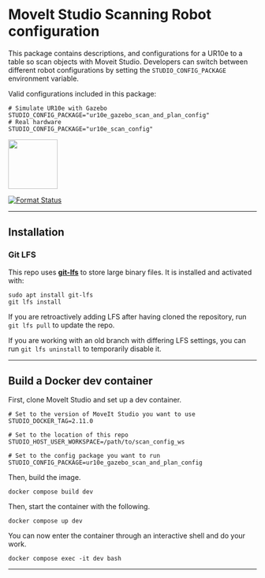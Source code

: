# MoveIt Studio Scanning Robot configuration

This package contains descriptions, and configurations for a UR10e to a table so scan objects with Moveit Studio.
Developers can switch between different robot configurations by setting the `STUDIO_CONFIG_PACKAGE` environment variable.

Valid configurations included in this package:
```
# Simulate UR10e with Gazebo
STUDIO_CONFIG_PACKAGE="ur10e_gazebo_scan_and_plan_config"
# Real hardware
STUDIO_CONFIG_PACKAGE="ur10e_scan_config"
```

<img src="https://picknik.ai/assets/images/logo.jpg" width="100">

[![Format Status](https://github.com/PickNikRobotics/studio_scan_and_plan/actions/workflows/format.yaml/badge.svg)](https://github.com/PickNikRobotics/studio_scan_and_plan/actions/workflows/format.yaml)

---

## Installation

### Git LFS

This repo uses **[git-lfs](https://git-lfs.github.com)** to store large binary files. It is installed and activated with:

```shell
sudo apt install git-lfs
git lfs install
```

If you are retroactively adding LFS after having cloned the repository, run `git lfs pull` to update the repo.

If you are working with an old branch with differing LFS settings, you can run `git lfs uninstall` to temporarily disable it.

---

## Build a Docker dev container
First, clone MoveIt Studio and set up a dev container.

```shell
# Set to the version of MoveIt Studio you want to use
STUDIO_DOCKER_TAG=2.11.0

# Set to the location of this repo
STUDIO_HOST_USER_WORKSPACE=/path/to/scan_config_ws

# Set to the config package you want to run
STUDIO_CONFIG_PACKAGE=ur10e_gazebo_scan_and_plan_config
```

Then, build the image.

```shell
docker compose build dev
```

Then, start the container with the following.

```shell
docker compose up dev
```

You can now enter the container through an interactive shell and do your work.

```shell
docker compose exec -it dev bash
```

---
